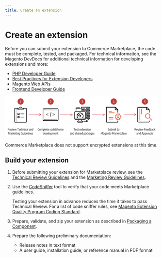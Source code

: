 ```yaml
---
title: Create an extension
---
```


# Create an extension

Before you can submit your extension to Commerce Marketplace, the code must be complete, tested, and packaged. For technical information, see the Magento DevDocs for additional technical information for developing extensions and more:

-  [PHP Developer Guide](https://devdocs.magento.com/guides/v2.4/extension-dev-guide/bk-extension-dev-guide.html)
-  [Best Practices for Extension Developers](https://devdocs.magento.com/guides/v2.4/ext-best-practices/bk-ext-best-practices.html)
-  [Magento Web APIs](https://devdocs.magento.com/guides/v2.4/get-started/bk-get-started-api.html)
-  [Frontend Developer Guide](https://devdocs.magento.com/guides/v2.4/frontend-dev-guide/bk-frontend-dev-guide.html)

![](../../sellers/_images/extension-prep.png)

<InlineAlert variant="info" slots="text"/>

Commerce Marketplace does not support encrypted extensions at this time.

## Build your extension

1. Before submitting your extension for Marketplace review, see the [Technical Review Guidelines](../technical-review-guidelines/) and the [Marketing Review Guidelines](../marketing-review-guidelines/).

1. Use the [CodeSniffer](https://github.com/squizlabs/PHP_CodeSniffer) tool to verify that your code meets Marketplace guidelines.

   Testing your extension in advance reduces the time it takes to pass Technical Review. For a list of code sniffer rules, see [Magento Extension Quality Program Coding Standard](https://github.com/magento/marketplace-eqp).

1. Prepare, validate, and zip your extension as described in [Packaging a Component](https://devdocs.magento.com/guides/v2.4/extension-dev-guide/package/package_module.html).

1. Prepare the following preliminary documentation:

   -  Release notes in text format
   -  A user guide, installation guide, or reference manual in PDF format
